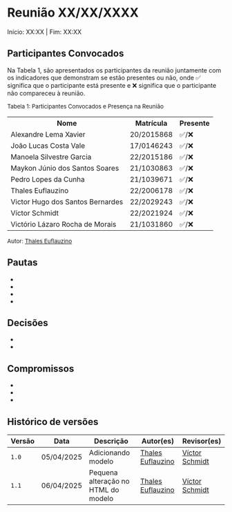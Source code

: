# Reunião XX/XX/XXXX

Início: XX:XX | Fim: XX:XX
<!-- Este é um arquivo base, para criar uma ata, basta copiá-lo e preencher os dados da reunião -->

## Participantes Convocados

<!-- Colocar um ✅ se o participante estiver presente ou um ❌ caso negativo -->
Na Tabela 1, são apresentados os participantes da reunião juntamente com os indicadores que demonstram se estão presentes ou não, onde ✅ significa que o participante está presente e ❌ significa que o participante não compareceu à reunião.

<font size="2">Tabela 1: Participantes Convocados e Presença na Reunião</font>

<table align="center">
  <tr>
    <th>Nome</th><th>Matrícula</th><th>Presente</th>
  </tr>
  <tr><td>Alexandre Lema Xavier</td><td>20/2015868</td><td>✅/❌</td></tr>
  <tr><td>João Lucas Costa Vale</td><td>17/0146243</td><td>✅/❌</td></tr>
  <tr><td>Manoela Silvestre Garcia</td><td>22/2015186</td><td>✅/❌</td></tr>
  <tr><td>Maykon Júnio dos Santos Soares</td><td>21/1030863</td><td>✅/❌</td></tr>
  <tr><td>Pedro Lopes da Cunha</td><td>21/1039671</td><td>✅/❌</td></tr>
  <tr><td>Thales Euflauzino</td><td>22/2006178</td><td>✅/❌</td></tr>
  <tr><td>Victor Hugo dos Santos Bernardes</td><td>22/2029243</td><td>✅/❌</td></tr>
  <tr><td>Víctor Schmidt</td><td>22/2021924</td><td>✅/❌</td></tr>
  <tr><td>Victório Lázaro Rocha de Morais</td><td>21/1031860</td><td>✅/❌</td></tr>
</table>

<font size="2">Autor: [Thales Euflauzino](https://github.com/thaleseuflauzino)</font>

## Pautas

<!-- pautas discutidas na reunião -->

-
-
-
-

## Decisões

<!-- decisões feitas pela equipe -->

- 
- 

## Compromissos

<!-- compromissos que foram definidos para os integrantes, a data de entrega e os revisores, para facilitar o trabalho, pode pedir
para o chat GPT formar a tabela em HTML -->

-
-
-

<!-- 

## Gravação da reunião

 <iframe width="560" height="315" src="LINK PARA EMBED VIDEO" title="YouTube video player" frameborder="0" allow="accelerometer; autoplay; clipboard-write; encrypted-media; gyroscope; picture-in-picture" allowfullscreen></iframe> -->

## Histórico de versões

| Versão | Data | Descrição | Autor(es) | Revisor(es) |
| ------ | ---- | --------- | --------- | ----------- |
|`1.0`|05/04/2025| Adicionando modelo | [Thales Euflauzino](https://github.com/thaleseuflauzino) | [Víctor Schmidt](https://github.com/moonshinerd) |
|`1.1`|06/04/2025| Pequena alteração no HTML do modelo | [Thales Euflauzino](https://github.com/thaleseuflauzino) | [Víctor Schmidt](https://github.com/moonshinerd) |
